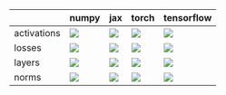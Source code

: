 |             | numpy                                                                                                                                        | jax                                                                                                                                          | torch                                                                                                                                            | tensorflow                                                                                                                                       |
|:------------|:---------------------------------------------------------------------------------------------------------------------------------------------|:---------------------------------------------------------------------------------------------------------------------------------------------|:-------------------------------------------------------------------------------------------------------------------------------------------------|:-------------------------------------------------------------------------------------------------------------------------------------------------|
| activations | <a href="Functional API/NN/activations.md" rel="noopener noreferrer" target="_blank"><img src=https://img.shields.io/badge/-failure-red></a> | <a href="Functional API/NN/activations.md" rel="noopener noreferrer" target="_blank"><img src=https://img.shields.io/badge/-failure-red></a> | <a href="Functional API/NN/activations.md" rel="noopener noreferrer" target="_blank"><img src=https://img.shields.io/badge/-success-success></a> | <a href="Functional API/NN/activations.md" rel="noopener noreferrer" target="_blank"><img src=https://img.shields.io/badge/-success-success></a> |
| losses      | <a href="Functional API/NN/losses.md" rel="noopener noreferrer" target="_blank"><img src=https://img.shields.io/badge/-success-success></a>  | <a href="Functional API/NN/losses.md" rel="noopener noreferrer" target="_blank"><img src=https://img.shields.io/badge/-failure-red></a>      | <a href="Functional API/NN/losses.md" rel="noopener noreferrer" target="_blank"><img src=https://img.shields.io/badge/-success-success></a>      | <a href="Functional API/NN/losses.md" rel="noopener noreferrer" target="_blank"><img src=https://img.shields.io/badge/-success-success></a>      |
| layers      | <a href="Functional API/NN/layers.md" rel="noopener noreferrer" target="_blank"><img src=https://img.shields.io/badge/-success-success></a>  | <a href="Functional API/NN/layers.md" rel="noopener noreferrer" target="_blank"><img src=https://img.shields.io/badge/-success-success></a>  | <a href="Functional API/NN/layers.md" rel="noopener noreferrer" target="_blank"><img src=https://img.shields.io/badge/-success-success></a>      | <a href="Functional API/NN/layers.md" rel="noopener noreferrer" target="_blank"><img src=https://img.shields.io/badge/-failure-red></a>          |
| norms       | <a href="Functional API/NN/norms.md" rel="noopener noreferrer" target="_blank"><img src=https://img.shields.io/badge/-success-success></a>   | <a href="Functional API/NN/norms.md" rel="noopener noreferrer" target="_blank"><img src=https://img.shields.io/badge/-success-success></a>   | <a href="Functional API/NN/norms.md" rel="noopener noreferrer" target="_blank"><img src=https://img.shields.io/badge/-success-success></a>       | <a href="Functional API/NN/norms.md" rel="noopener noreferrer" target="_blank"><img src=https://img.shields.io/badge/-success-success></a>       |